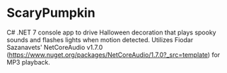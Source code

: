 # ScaryPumpkin
C# .NET 7 console app to drive Halloween decoration that plays spooky sounds and flashes lights when motion detected.
Utilizes Fiodar Sazanavets' NetCoreAudio v1.7.0 (https://www.nuget.org/packages/NetCoreAudio/1.7.0?_src=template) for MP3 playback.
